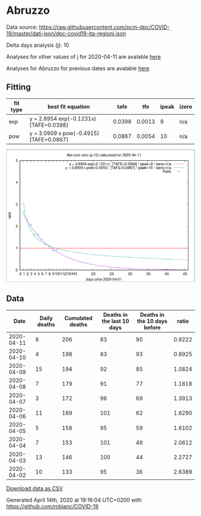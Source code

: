 # Abruzzo

Data source: https://raw.githubusercontent.com/pcm-dpc/COVID-19/master/dati-json/dpc-covid19-ita-regioni.json

Delta days analysis (j): 10

Analyses for other values of j for 2020-04-11 are avalable [here](../2020-04-11/README.md)

Analyses for Abruzzo for previous dates are avalable [here](../README.md)

## Fitting 
|fit type|best fit equation|tafe|tfe|ipeak|izero|
|-------|-----|--------|------|---|---|
|exp|y = 2.8954 exp(-0.1231x)  [TAFE=0.0398]|0.0398|0.0013|9|n/a|
|pow|y = 3.0909 x pow(-0.4915)  [TAFE=0.0867]|0.0867|0.0054|10|n/a|

![Plot](COVID-19_abruzzo_j10_2020-04-11.png)

## Data
|Date|Daily deaths|Cumulated deaths|Deaths in the last 10 days|Deaths in the 10 days before|ratio|
|----|----------|-----------|-------|--------------------|-----|
|2020-04-11|8|206|83|90|0.9222|
|2020-04-10|4|198|83|93|0.8925|
|2020-04-09|15|194|92|85|1.0824|
|2020-04-08|7|179|91|77|1.1818|
|2020-04-07|3|172|96|69|1.3913|
|2020-04-06|11|169|101|62|1.6290|
|2020-04-05|5|158|95|59|1.6102|
|2020-04-04|7|153|101|49|2.0612|
|2020-04-03|13|146|100|44|2.2727|
|2020-04-02|10|133|95|36|2.6389|

[Download data as CSV](COVID-19_abruzzo_j10_2020-04-11.csv)

Generated April 14th, 2020 at 19:16:04 UTC+0200 with https://github.com/robianc/COVID-19
